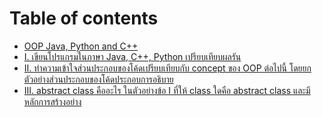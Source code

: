 # Table of contents

* [OOP Java, Python and C++](README.md)
* [I. เขียนโปรแกรมในภาษา Java, C++, Python เปรียบเทียบผลรัน](i.-java-c++-python.md)
* [II. ทำความเข้าใจส่วนประกอบของโค้ดเปรียบเทียบกับ concept ของ OOP ต่อไปนี้ โดยยกตัวอย่างส่วนประกอบของโค้ดประกอบการอธิบาย](ii.-concept-oop.md)
* [III. abstract class คืออะไร ในตัวอย่างข้อ I ที่ให้ class ใดคือ abstract class และมีหลักการสร้างอย่าง](iii.-abstract-class-i-class-abstract-class.md)
